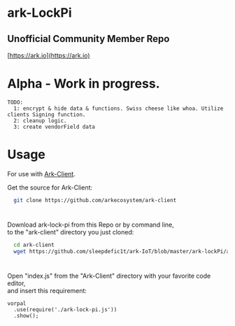 # ark-LockPi
## Unofficial Community Member Repo

[https://ark.io](https://ark.io)

# Alpha - Work in progress.

```
TODO:  
  1: encrypt & hide data & functions. Swiss cheese like whoa. Utilize clients Signing function.
  2: cleanup logic.
  3: create vendorField data
```

# Usage

For use with  [Ark-Client](https://github.com/arkecosystem/ark-client).

Get the source for Ark-Client: 
```bash
  git clone https://github.com/arkecosystem/ark-client
``` 

# 

Download ark-lock-pi from this Repo or by command line,  
to the "ark-client" directory you just cloned:
```bash
  cd ark-client
  wget https://github.com/sleepdefic1t/ark-IoT/blob/master/ark-lockPi/ark-lock-pi.js
``` 

# 

Open "index.js" from the "Ark-Client" directory with your favorite code editor,  
and insert this requirement:
```nodejs
vorpal
  .use(require('./ark-lock-pi.js'))
  .show();
```
# 
